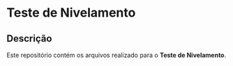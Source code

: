 # Teste de Nivelamento  

## Descrição  
Este repositório contém os arquivos realizado para o **Teste de Nivelamento**.   
